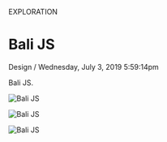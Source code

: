 <p class="type">EXPLORATION</p>

# Bali JS

<p class="meta">Design  /  Wednesday, July 3, 2019 5:59:14pm</p>

Bali JS.

![Bali JS](https://farooq-agent.web.app/assets/images/works/details/183-illustration-balijs-website/balinese-girl.jpg)

![Bali JS](https://farooq-agent.web.app/assets/images/works/details/183-illustration-balijs-website/bg-sketch.jpg)

![Bali JS](https://farooq-agent.web.app/assets/images/works/large/bali-js.jpg)
